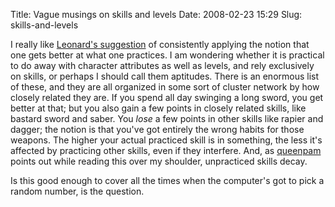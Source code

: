 Title: Vague musings on skills and levels
Date: 2008-02-23 15:29
Slug: skills-and-levels

I really like
[Leonard's suggestion](http://www.crummy.com/2007/10/15/3) of
consistently applying the notion that one gets better at what one
practices. I am wondering whether it is practical to do away with
character attributes as well as levels, and rely exclusively on
skills, or perhaps I should call them aptitudes. There is an enormous
list of these, and they are all organized in some sort of cluster
network by how closely related they are. If you spend all day swinging
a long sword, you get better at that; but you also gain a few points
in closely related skills, like bastard sword and saber. You *lose* a
few points in other skills like rapier and dagger; the notion is that
you've got entirely the wrong habits for those weapons. The higher
your actual practiced skill is in something, the less it's affected by
practicing other skills, even if they interfere. And, as
[queenpam](http://queenpam.livejournal.com/) points out while reading
this over my shoulder, unpracticed skills decay.

Is this good enough to cover all the times when the computer's got to
pick a random number, is the question.
